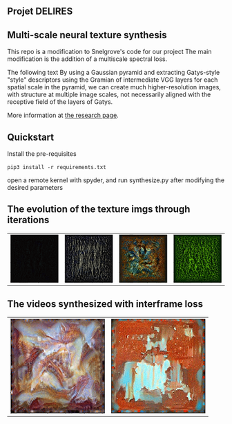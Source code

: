 ## Projet DELIRES 
## Multi-scale neural texture synthesis
This repo is a modification to Snelgrove's code for our project
The main modification is the addition of a multiscale spectral loss.

The following text 
By using a Gaussian pyramid and extracting Gatys-style "style" descriptors
using the Gramian of intermediate VGG layers for each spatial scale in the
pyramid, we can create much higher-resolution images, with structure at
multiple image scales, not necessarily aligned with the receptive field of the
layers of Gatys.

More information at [the research page](http://wxs.ca/research/multiscale-neural-synthesis/).
## Quickstart

Install the pre-requisites

    pip3 install -r requirements.txt

open a remote kernel with spyder, and run synthesize.py after modifying the desired parameters

## The evolution of the texture imgs through iterations
<table>
    <tr>
        <td>
        <img src="lego.gif"></img>
        </td>
        <td>
        <img src="fabric.gif"></img>
        </td>
        <td>
        <img src="fractal2.gif"></img>
        </td>
        <td>
        <img src="fractalgreen.gif"></img>
        </td>
    </tr>
</table>

## The videos synthesized with interframe loss
<table> 
    <tr>
        <td> <img src="marbre.gif"></img>   </td>
        <td> <img src="rouille.gif"></img>   </td>
    </tr>
</table> 
